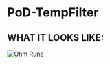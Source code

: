 # PoD-TempFilter

## WHAT IT LOOKS LIKE:

![Ohm Rune](https://cdn.discordapp.com/attachments/268485923551969292/818514031245525012/image.png)
